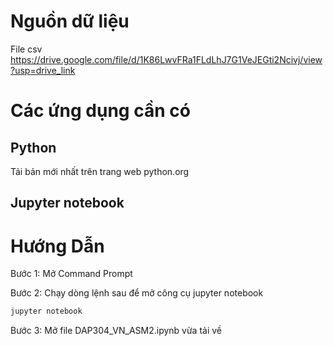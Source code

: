 # Nguồn dữ liệu
  File csv
https://drive.google.com/file/d/1K86LwvFRa1FLdLhJ7G1VeJEGti2Ncivj/view?usp=drive_link
# Các ứng dụng cần có

## Python

Tải bản mới nhất trên trang web python.org

## Jupyter notebook

# Hướng Dẫn

Bước 1: Mở Command Prompt 

Bước 2: Chạy dòng lệnh sau để mở công cụ jupyter notebook
```bash
jupyter notebook
```

Bước 3: Mở file DAP304_VN_ASM2.ipynb vừa tải về
